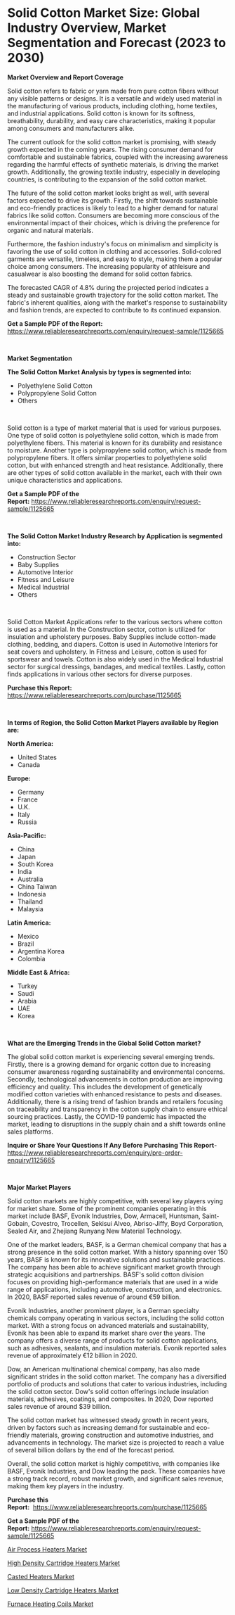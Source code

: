 <p><h1>Solid Cotton Market Size: Global Industry Overview, Market Segmentation and Forecast (2023 to 2030)</h1></p><p><strong>Market Overview and Report Coverage</strong></p>
<p><p>Solid cotton refers to fabric or yarn made from pure cotton fibers without any visible patterns or designs. It is a versatile and widely used material in the manufacturing of various products, including clothing, home textiles, and industrial applications. Solid cotton is known for its softness, breathability, durability, and easy care characteristics, making it popular among consumers and manufacturers alike.</p><p>The current outlook for the solid cotton market is promising, with steady growth expected in the coming years. The rising consumer demand for comfortable and sustainable fabrics, coupled with the increasing awareness regarding the harmful effects of synthetic materials, is driving the market growth. Additionally, the growing textile industry, especially in developing countries, is contributing to the expansion of the solid cotton market.</p><p>The future of the solid cotton market looks bright as well, with several factors expected to drive its growth. Firstly, the shift towards sustainable and eco-friendly practices is likely to lead to a higher demand for natural fabrics like solid cotton. Consumers are becoming more conscious of the environmental impact of their choices, which is driving the preference for organic and natural materials.</p><p>Furthermore, the fashion industry's focus on minimalism and simplicity is favoring the use of solid cotton in clothing and accessories. Solid-colored garments are versatile, timeless, and easy to style, making them a popular choice among consumers. The increasing popularity of athleisure and casualwear is also boosting the demand for solid cotton fabrics.</p><p>The forecasted CAGR of 4.8% during the projected period indicates a steady and sustainable growth trajectory for the solid cotton market. The fabric's inherent qualities, along with the market's response to sustainability and fashion trends, are expected to contribute to its continued expansion.</p></p>
<p><strong>Get a Sample PDF of the Report:</strong> <a href="https://www.reliableresearchreports.com/enquiry/request-sample/1125665">https://www.reliableresearchreports.com/enquiry/request-sample/1125665</a></p>
<p>&nbsp;</p>
<p><strong>Market Segmentation</strong></p>
<p><strong>The Solid Cotton Market Analysis by types is segmented into:</strong></p>
<p><ul><li>Polyethylene Solid Cotton</li><li>Polypropylene Solid Cotton</li><li>Others</li></ul></p>
<p>&nbsp;</p>
<p><p>Solid cotton is a type of market material that is used for various purposes. One type of solid cotton is polyethylene solid cotton, which is made from polyethylene fibers. This material is known for its durability and resistance to moisture. Another type is polypropylene solid cotton, which is made from polypropylene fibers. It offers similar properties to polyethylene solid cotton, but with enhanced strength and heat resistance. Additionally, there are other types of solid cotton available in the market, each with their own unique characteristics and applications.</p></p>
<p><strong>Get a Sample PDF of the Report:</strong>&nbsp;<a href="https://www.reliableresearchreports.com/enquiry/request-sample/1125665">https://www.reliableresearchreports.com/enquiry/request-sample/1125665</a></p>
<p>&nbsp;</p>
<p><strong>The Solid Cotton Market Industry Research by Application is segmented into:</strong></p>
<p><ul><li>Construction Sector</li><li>Baby Supplies</li><li>Automotive Interior</li><li>Fitness and Leisure</li><li>Medical Industrial</li><li>Others</li></ul></p>
<p>&nbsp;</p>
<p><p>Solid Cotton Market Applications refer to the various sectors where cotton is used as a material. In the Construction sector, cotton is utilized for insulation and upholstery purposes. Baby Supplies include cotton-made clothing, bedding, and diapers. Cotton is used in Automotive Interiors for seat covers and upholstery. In Fitness and Leisure, cotton is used for sportswear and towels. Cotton is also widely used in the Medical Industrial sector for surgical dressings, bandages, and medical textiles. Lastly, cotton finds applications in various other sectors for diverse purposes.</p></p>
<p><strong>Purchase this Report:</strong>&nbsp; <a href="https://www.reliableresearchreports.com/purchase/1125665">https://www.reliableresearchreports.com/purchase/1125665</a></p>
<p>&nbsp;</p>
<p><strong>In terms of Region, the Solid Cotton Market Players available by Region are:</strong></p>
<p>
    <p> <strong> North America: </strong>
        <ul>
            <li>United States</li>
            <li>Canada</li>
        </ul>
        </p> 
    <p> <strong> Europe: </strong>
        <ul>
            <li>Germany</li>
            <li>France</li>
            <li>U.K.</li>
            <li>Italy</li>
            <li>Russia</li>
        </ul>
        </p> 
    <p> <strong> Asia-Pacific: </strong>
        <ul>
            <li>China</li>
            <li>Japan</li>
            <li>South Korea</li>
            <li>India</li>
            <li>Australia</li>
            <li>China Taiwan</li>
            <li>Indonesia</li>
            <li>Thailand</li>
            <li>Malaysia</li>
        </ul>
        </p> 
    <p> <strong> Latin America: </strong>
        <ul>
            <li>Mexico</li>
            <li>Brazil</li>
            <li>Argentina Korea</li>
            <li>Colombia</li>
        </ul>
        </p> 
    <p> <strong> Middle East & Africa: </strong>
        <ul>
            <li>Turkey</li>
            <li>Saudi</li>
            <li>Arabia</li>
            <li>UAE</li>
            <li>Korea</li>
        </ul>
    </p>
    </p>
<p>&nbsp;</p>
<p><strong>What are the Emerging Trends in the Global Solid Cotton market?</strong></p>
<p><p>The global solid cotton market is experiencing several emerging trends. Firstly, there is a growing demand for organic cotton due to increasing consumer awareness regarding sustainability and environmental concerns. Secondly, technological advancements in cotton production are improving efficiency and quality. This includes the development of genetically modified cotton varieties with enhanced resistance to pests and diseases. Additionally, there is a rising trend of fashion brands and retailers focusing on traceability and transparency in the cotton supply chain to ensure ethical sourcing practices. Lastly, the COVID-19 pandemic has impacted the market, leading to disruptions in the supply chain and a shift towards online sales platforms.</p></p>
<p><strong>Inquire or Share Your Questions If Any Before Purchasing This Report</strong>- <a href="https://www.reliableresearchreports.com/enquiry/pre-order-enquiry/1125665">https://www.reliableresearchreports.com/enquiry/pre-order-enquiry/1125665</a></p>
<p>&nbsp;</p>
<p><strong>Major Market Players</strong></p>
<p><p>Solid cotton markets are highly competitive, with several key players vying for market share. Some of the prominent companies operating in this market include BASF, Evonik Industries, Dow, Armacell, Huntsman, Saint-Gobain, Covestro, Trocellen, Sekisui Alveo, Abriso-Jiffy, Boyd Corporation, Sealed Air, and Zhejiang Runyang New Material Technology.</p><p>One of the market leaders, BASF, is a German chemical company that has a strong presence in the solid cotton market. With a history spanning over 150 years, BASF is known for its innovative solutions and sustainable practices. The company has been able to achieve significant market growth through strategic acquisitions and partnerships. BASF's solid cotton division focuses on providing high-performance materials that are used in a wide range of applications, including automotive, construction, and electronics. In 2020, BASF reported sales revenue of around €59 billion.</p><p>Evonik Industries, another prominent player, is a German specialty chemicals company operating in various sectors, including the solid cotton market. With a strong focus on advanced materials and sustainability, Evonik has been able to expand its market share over the years. The company offers a diverse range of products for solid cotton applications, such as adhesives, sealants, and insulation materials. Evonik reported sales revenue of approximately €12 billion in 2020.</p><p>Dow, an American multinational chemical company, has also made significant strides in the solid cotton market. The company has a diversified portfolio of products and solutions that cater to various industries, including the solid cotton sector. Dow's solid cotton offerings include insulation materials, adhesives, coatings, and composites. In 2020, Dow reported sales revenue of around $39 billion.</p><p>The solid cotton market has witnessed steady growth in recent years, driven by factors such as increasing demand for sustainable and eco-friendly materials, growing construction and automotive industries, and advancements in technology. The market size is projected to reach a value of several billion dollars by the end of the forecast period.</p><p>Overall, the solid cotton market is highly competitive, with companies like BASF, Evonik Industries, and Dow leading the pack. These companies have a strong track record, robust market growth, and significant sales revenue, making them key players in the industry.</p></p>
<p><strong>Purchase this Report:</strong>&nbsp;&nbsp;<a href="https://www.reliableresearchreports.com/purchase/1125665">https://www.reliableresearchreports.com/purchase/1125665</a></p>
<p></p>
<p><strong>Get a Sample PDF of the Report:</strong>&nbsp;<a href="https://www.reliableresearchreports.com/enquiry/request-sample/1125665">https://www.reliableresearchreports.com/enquiry/request-sample/1125665</a></p>
<p><p><a href="https://medium.com/@dinafritsch/air-process-heaters-market-size-and-market-trends-complete-industry-overview-2023-to-2030-5faf34fa22a8">Air Process Heaters Market</a></p><p><a href="https://medium.com/@jenniebrown07/high-density-cartridge-heaters-market-insights-into-market-cagr-market-trends-and-growth-18ad0dd3bc9e">High Density Cartridge Heaters Market</a></p><p><a href="https://medium.com/@janbogisich/casted-heaters-market-furnishes-information-on-market-share-market-trends-and-market-growth-0d802c87ff8c">Casted Heaters Market</a></p><p><a href="https://medium.com/@albertakoss2023/low-density-cartridge-heaters-market-analysis-its-cagr-market-segmentation-and-global-industry-5da3437fdeb2">Low Density Cartridge Heaters Market</a></p><p><a href="https://medium.com/@graycehuels/furnace-heating-coils-market-exploring-market-share-market-trends-and-future-growth-490a3e2d11c7">Furnace Heating Coils Market</a></p></p>